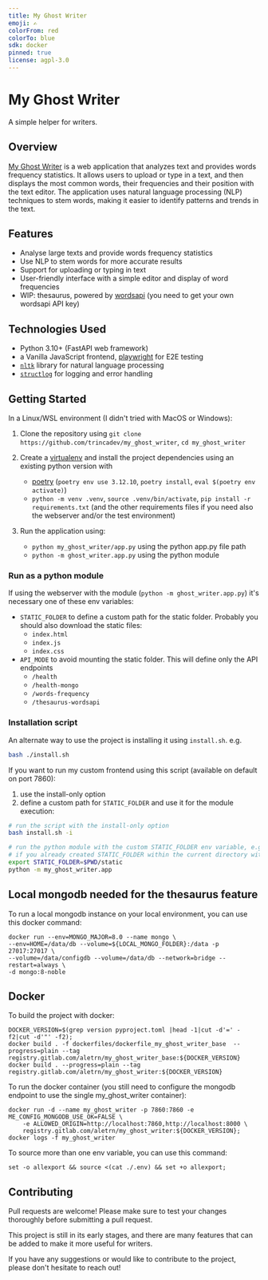 ```yaml
---
title: My Ghost Writer
emoji: ✍️
colorFrom: red
colorTo: blue
sdk: docker
pinned: true
license: agpl-3.0
---
```


# My Ghost Writer

A simple helper for writers.

## Overview

[My Ghost Writer](https://github.com/trincadev/my_ghost_writer/) is a web application that analyzes text and provides words frequency statistics. It allows users to upload or type in a text, and then displays the most common words, their frequencies and their position with the text editor. The application uses natural language processing (NLP) techniques to stem words, making it easier to identify patterns and trends in the text.

## Features

* Analyse large texts and provide words frequency statistics
* Use NLP to stem words for more accurate results
* Support for uploading or typing in text
* User-friendly interface with a simple editor and display of word frequencies
* WIP: thesaurus, powered by [wordsapi](https://www.wordsapi.com/) (you need to get your own wordsapi API key)

## Technologies Used

* Python 3.10+ (FastAPI web framework)
* a Vanilla JavaScript frontend, [playwright](https://playwright.dev/) for E2E testing
* [`nltk`](https://www.nltk.org/) library for natural language processing
* [`structlog`](https://www.structlog.org/) for logging and error handling

## Getting Started

In a Linux/WSL environment (I didn't tried with MacOS or Windows):

1. Clone the repository using `git clone https://github.com/trincadev/my_ghost_writer`, `cd my_ghost_writer`
2. Create a [virtualenv](https://virtualenv.pypa.io/en/latest/user_guide.html) and install the project dependencies using an existing python version with

   * [poetry](https://python-poetry.org/) (`poetry env use 3.12.10`, `poetry install`, `eval $(poetry env activate)`)
   * `python -m venv .venv`, `source .venv/bin/activate`, `pip install -r requirements.txt` (and the other requirements files if you need also the webserver and/or the test environment)

3. Run the application using:
   * `python my_ghost_writer/app.py` using the python app.py file path
   * `python -m ghost_writer.app.py` using the python module

### Run as a python module

If using the webserver with the module (`python -m ghost_writer.app.py`) it's necessary one of these env variables:

* `STATIC_FOLDER` to define a custom path for the static folder. Probably you should also download the static files:
  * `index.html`
  * `index.js`
  * `index.css`
* `API_MODE` to avoid mounting the static folder. This will define only the API endpoints
  * `/health`
  * `/health-mongo`
  * `/words-frequency`
  * `/thesaurus-wordsapi`

### Installation script

An alternate way to use the project is installing it using `install.sh`. e.g.

```bash
bash ./install.sh
```

If you want to run my custom frontend using this script (available on default on port 7860):

1. use the install-only option
2. define a custom path for `STATIC_FOLDER` and use it for the module execution:

```bash
# run the script with the install-only option
bash install.sh -i

# run the python module with the custom STATIC_FOLDER env variable, e.g.
# if you already created STATIC_FOLDER within the current directory with the needed files within, see above
export STATIC_FOLDER=$PWD/static
python -m my_ghost_writer.app
```

## Local mongodb needed for the thesaurus feature

To run a local mongodb instance on your local environment, you can use this docker command:

```
docker run --env=MONGO_MAJOR=8.0 --name mongo \
--env=HOME=/data/db --volume=${LOCAL_MONGO_FOLDER}:/data -p 27017:27017 \
--volume=/data/configdb --volume=/data/db --network=bridge --restart=always \
-d mongo:8-noble
```

## Docker

To build the project with docker:

```
DOCKER_VERSION=$(grep version pyproject.toml |head -1|cut -d'=' -f2|cut -d'"' -f2);
docker build . -f dockerfiles/dockerfile_my_ghost_writer_base  --progress=plain --tag registry.gitlab.com/aletrn/my_ghost_writer_base:${DOCKER_VERSION}
docker build . --progress=plain --tag registry.gitlab.com/aletrn/my_ghost_writer:${DOCKER_VERSION}
```

To run the docker container (you still need to configure the mongodb endpoint to use the single my_ghost_writer container):
```
docker run -d --name my_ghost_writer -p 7860:7860 -e ME_CONFIG_MONGODB_USE_OK=FALSE \
    -e ALLOWED_ORIGIN=http://localhost:7860,http://localhost:8000 \
    registry.gitlab.com/aletrn/my_ghost_writer:${DOCKER_VERSION}; docker logs -f my_ghost_writer
```

To source more than one env variable, you can use this command:
```
set -o allexport && source <(cat ./.env) && set +o allexport;
```

## Contributing

Pull requests are welcome! Please make sure to test your changes thoroughly before submitting a pull request.

This project is still in its early stages, and there are many features that can be added to make it more useful for writers.

If you have any suggestions or would like to contribute to the project, please don't hesitate to reach out!
